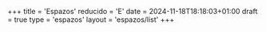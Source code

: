 +++
title = 'Espazos'
reducido = 'E'
date = 2024-11-18T18:18:03+01:00
draft = true
type = 'espazos'
layout = 'espazos/list'
+++
